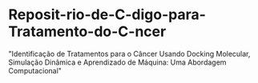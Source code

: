 # Reposit-rio-de-C-digo-para-Tratamento-do-C-ncer
"Identificação de Tratamentos para o Câncer Usando Docking Molecular, Simulação Dinâmica e Aprendizado de Máquina: Uma Abordagem Computacional"
